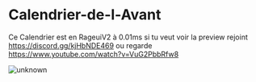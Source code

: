 # Calendrier-de-l-Avant
Ce Calendrier est en RageuiV2 à 0.01ms si tu veut voir la preview rejoint https://discord.gg/kjHbNDE469 ou regarde https://www.youtube.com/watch?v=VuG2PbbRfw8

![unknown](https://user-images.githubusercontent.com/88659966/144093440-5825b336-4523-48e2-acf3-ddea5e04e853.png)
